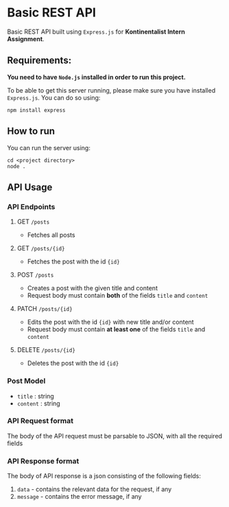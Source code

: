 # Basic REST API
Basic REST API built using `Express.js` for **Kontinentalist Intern Assignment**.

## Requirements:

**You need to have `Node.js` installed in order to run this project.**

To be able to get this server running, please make sure you have installed `Express.js`. You can do so using:
```
npm install express
```

## How to run
You can run the server using:
```
cd <project directory>
node .
```

## API Usage

### API Endpoints

1. GET `/posts`
   - Fetches all posts

2. GET `/posts/{id}`
   - Fetches the post with the id `{id}`

3. POST `/posts`
   - Creates a post with the given title and content
   - Request body must contain **both** of the fields `title` and `content`

4. PATCH `/posts/{id}`
   - Edits the post with the id `{id}` with new title and/or content
   - Request body must contain **at least one** of the fields `title` and `content`

5. DELETE `/posts/{id}`
   - Deletes the post with the id `{id}`
  
### Post Model
- `title` : string
- `content` : string

### API Request format

The body of the API request must be parsable to JSON, with all the required fields

### API Response format

The body of API response is a json consisting of the following fields:
1. `data` - contains the relevant data for the request, if any
2. `message` - contains the error message, if any
